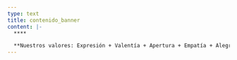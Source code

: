 ```yaml
---
type: text
title: contenido_banner
content: |-
  ****

  **Nuestros valores: Expresión + Valentía + Apertura + Empatía + Alegría**
---
```


